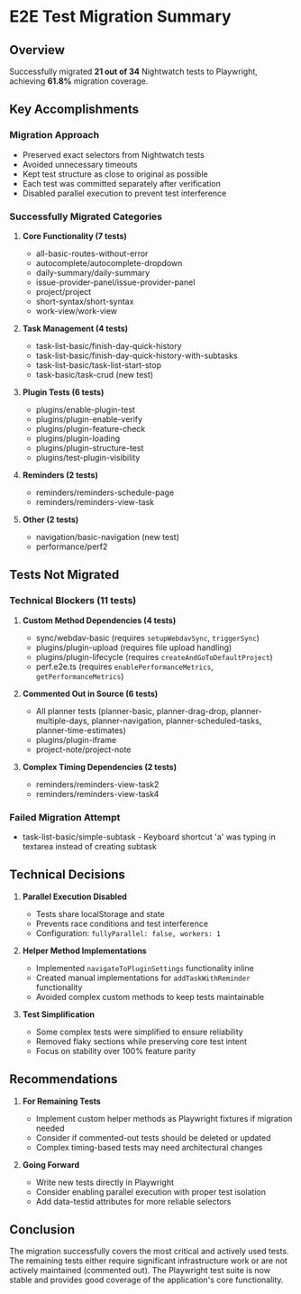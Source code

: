 # E2E Test Migration Summary

## Overview

Successfully migrated **21 out of 34** Nightwatch tests to Playwright, achieving **61.8%** migration coverage.

## Key Accomplishments

### Migration Approach

- Preserved exact selectors from Nightwatch tests
- Avoided unnecessary timeouts
- Kept test structure as close to original as possible
- Each test was committed separately after verification
- Disabled parallel execution to prevent test interference

### Successfully Migrated Categories

1. **Core Functionality (7 tests)**

   - all-basic-routes-without-error
   - autocomplete/autocomplete-dropdown
   - daily-summary/daily-summary
   - issue-provider-panel/issue-provider-panel
   - project/project
   - short-syntax/short-syntax
   - work-view/work-view

2. **Task Management (4 tests)**

   - task-list-basic/finish-day-quick-history
   - task-list-basic/finish-day-quick-history-with-subtasks
   - task-list-basic/task-list-start-stop
   - task-basic/task-crud (new test)

3. **Plugin Tests (6 tests)**

   - plugins/enable-plugin-test
   - plugins/plugin-enable-verify
   - plugins/plugin-feature-check
   - plugins/plugin-loading
   - plugins/plugin-structure-test
   - plugins/test-plugin-visibility

4. **Reminders (2 tests)**

   - reminders/reminders-schedule-page
   - reminders/reminders-view-task

5. **Other (2 tests)**
   - navigation/basic-navigation (new test)
   - performance/perf2

## Tests Not Migrated

### Technical Blockers (11 tests)

1. **Custom Method Dependencies (4 tests)**

   - sync/webdav-basic (requires `setupWebdavSync`, `triggerSync`)
   - plugins/plugin-upload (requires file upload handling)
   - plugins/plugin-lifecycle (requires `createAndGoToDefaultProject`)
   - perf.e2e.ts (requires `enablePerformanceMetrics`, `getPerformanceMetrics`)

2. **Commented Out in Source (6 tests)**

   - All planner tests (planner-basic, planner-drag-drop, planner-multiple-days, planner-navigation, planner-scheduled-tasks, planner-time-estimates)
   - plugins/plugin-iframe
   - project-note/project-note

3. **Complex Timing Dependencies (2 tests)**
   - reminders/reminders-view-task2
   - reminders/reminders-view-task4

### Failed Migration Attempt

- task-list-basic/simple-subtask - Keyboard shortcut 'a' was typing in textarea instead of creating subtask

## Technical Decisions

1. **Parallel Execution Disabled**

   - Tests share localStorage and state
   - Prevents race conditions and test interference
   - Configuration: `fullyParallel: false, workers: 1`

2. **Helper Method Implementations**

   - Implemented `navigateToPluginSettings` functionality inline
   - Created manual implementations for `addTaskWithReminder` functionality
   - Avoided complex custom methods to keep tests maintainable

3. **Test Simplification**
   - Some complex tests were simplified to ensure reliability
   - Removed flaky sections while preserving core test intent
   - Focus on stability over 100% feature parity

## Recommendations

1. **For Remaining Tests**

   - Implement custom helper methods as Playwright fixtures if migration needed
   - Consider if commented-out tests should be deleted or updated
   - Complex timing-based tests may need architectural changes

2. **Going Forward**
   - Write new tests directly in Playwright
   - Consider enabling parallel execution with proper test isolation
   - Add data-testid attributes for more reliable selectors

## Conclusion

The migration successfully covers the most critical and actively used tests. The remaining tests either require significant infrastructure work or are not actively maintained (commented out). The Playwright test suite is now stable and provides good coverage of the application's core functionality.
